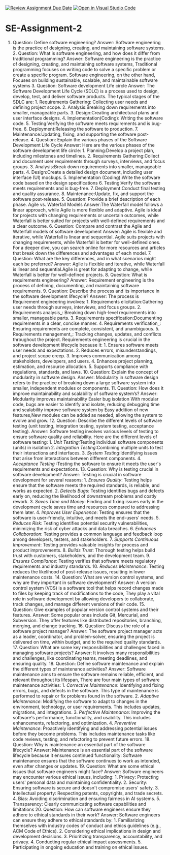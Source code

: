 [![Review Assignment Due Date](https://classroom.github.com/assets/deadline-readme-button-24ddc0f5d75046c5622901739e7c5dd533143b0c8e959d652212380cedb1ea36.svg)](https://classroom.github.com/a/-ucQIGTc)
[![Open in Visual Studio Code](https://classroom.github.com/assets/open-in-vscode-718a45dd9cf7e7f842a935f5ebbe5719a5e09af4491e668f4dbf3b35d5cca122.svg)](https://classroom.github.com/online_ide?assignment_repo_id=15245723&assignment_repo_type=AssignmentRepo)
# SE-Assignment-2
1. Question: Define software engineering? Answer: Software engineering is the practice of designing, creating, and maintaining software systems. 2. Question: What is software engineering, and how does it differ from traditional programming? Answer: Software engineering is the practice of designing, creating, and maintaining software systems, Traditional programming focuses on writing code to solve a specific problem or create a specific program. Software engineering, on the other hand, Focuses on building sustainable, scalable, and maintainable software systems 3. Question: Software development Life circle Answer: The Software Development Life Cycle (SDLC) is a process used to design, develop, test, and deliver software products. The typical stages of the SDLC are: 1. Requirements Gathering: Collecting user needs and defining project scope. 2. Analysis:Breaking down requirements into smaller, manageable parts. 3. Design:Creating architectural plans and user interface designs. 4. Implementation(Coding): Writing the software code. 5. Testing:Verifying the software meets requirements and is bug-free. 6. Deployment:Releasing the software to production. 7. Maintenance:Updating, fixing, and supporting the software post-release. 4. Question: Explain the various phases of the Software Development Life Cycle Answer: Here are the various phases of the software development life circle: 1. Planning:Develop a project plan, including milestones and timelines. 2. Requirements Gathering:Collect and document user requirements through surveys, interviews, and focus groups. 3. Analysis:Break down requirements into smaller, manageable parts. 4. Design:Create a detailed design document, including user interface (UI) mockups. 5. Implementation (Coding):Write the software code based on the design specifications 6. Testing:Verify the software meets requirements and is bug-free. 7. Deployment:Conduct final testing and quality assurance. 8. Maintenance:Update, fix, and support the software post-release. 5. Question: Provide a brief description of each phase. Agile vs. Waterfall Models Answer:The Waterfall model follows a linear approach, while Agile is more flexible and adaptive. Agile is ideal for projects with changing requirements or uncertain outcomes, while Waterfall is better suited for projects with well-defined requirements and a clear outcome. 6. Question: Compare and contrast the Agile and Waterfall models of software development Answer: Agile is flexible and iterative, while Waterfall is linear and sequential. Agile suits projects with changing requirements, while Waterfall is better for well-defined ones. For a deeper dive, you can search online for more resources and articles that break down the differences and advantages of each model. 7. Question: What are the key differences, and in what scenarios might each be preferred? Answer: Agile is flexible and iterative, while Waterfall is linear and sequential.Agile is great for adapting to change, while Waterfall is better for well-defined projects. 8. Question: What is requirements engineering? Answer: Requirement engineering is the process of defining, documenting, and maintaining software requirements. 9. Question: Describe the process and its importance in the software development lifecycle? Answer: The process is Requirement engineering involves: 1. Requirements elicitation:Gathering user needs through surveys, interviews, and focus groups. 2. Requirements analysis_: Breaking down high-level requirements into smaller, manageable parts. 3. Requirements specification:Documenting requirements in a clear, concise manner. 4. Requirements verification_: Ensuring requirements are complete, consistent, and unambiguous. 5. Requirements management_: Tracking changes, updates, and conflicts throughout the project. Requirements engineering is crucial in the software development lifecycle because it: 1. Ensures software meets user needs and expectations. 2. Reduces errors, misunderstandings, and project scope creep. 3. Improves communication among stakeholders, developers, and users. 4. Enhances project planning, estimation, and resource allocation. 5. Supports compliance with regulations, standards, and laws. 10. Question: Explain the concept of modularity in software design. Answer: Modularity in software design refers to the practice of breaking down a large software system into smaller, independent modules or components. 11. Question: How does it improve maintainability and scalability of software system’s? Answer: Modularity improves maintainability Easier bug isolation With modular code, bugs are easier to identify and isolate, reducing debugging time and scalability improve software system by Easy addition of new features,New modules can be added as needed, allowing the system to evolve and grow. 12. Question: Describe the different levels of software testing (unit testing, integration testing, system testing, acceptance testing). Answer: Software testing involves various levels of testing to ensure software quality and reliability. Here are the different levels of software testing: 1. *Unit Testing*:Testing individual software components (units) in isolation 2. *Integration Testing*:Combining multiple units to test their interactions and interfaces. 3. *System Testing*:Identifying issues that arise from interactions between different components. 4. *Acceptance Testing* :Testing the software to ensure it meets the user's requirements and expectations. 13. Question: Why is testing crucial in software development? Answer: Testing is crucial in software development for several reasons: 1. *Ensures Quality*: Testing helps ensure that the software meets the required standards, is reliable, and works as expected. 2. *Detects Bugs*: Testing identifies bugs and defects early on, reducing the likelihood of downstream problems and costly rework. 3. *Saves Time and Money*: Finding and fixing issues early in the development cycle saves time and resources compared to addressing them later. 4. *Improves User Experience*: Testing ensures that the software is user-friendly, intuitive, and meets the end-users' needs. 5. *Reduces Risk*: Testing identifies potential security vulnerabilities, minimizing the risk of cyber attacks and data breaches. 6. *Enhances Collaboration*: Testing provides a common language and feedback loop among developers, testers, and stakeholders. 7. *Supports Continuous Improvement*: Testing provides valuable insights for process and product improvements. 8. *Builds Trust*: Thorough testing helps build trust with customers, stakeholders, and the development team. 9. *Ensures Compliance*: Testing verifies that software meets regulatory requirements and industry standards. 10. *Reduces Maintenance*: Testing reduces the likelihood of post-release issues, resulting in lower maintenance costs. 14. Question: What are version control systems, and why are they important in software development? Answer: A version control system (VCS) is a software tool that helps record changes made to files by keeping track of modifications to the code, They play a vital role in software development by allowing developers to collaborate, track changes, and manage different versions of their code. 15. Question: Give examples of popular version control systems and their features. Answer: Some popular ones include Git, Mercurial, and Subversion. They offer features like distributed repositories, branching, merging, and change tracking. 16. Question: Discuss the role of a software project manager? Answer: The software project manager acts as a leader, coordinator, and problem-solver, ensuring the project is delivered on time, within budget, and to the required quality standards. 17. Question: What are some key responsibilities and challenges faced in managing software projects? Answer: It involves many responsibilities and challenges, like coordinating teams, meeting deadlines, and ensuring quality. 18. Question: Define software maintenance and explain the different types of maintenance activities? Answer: Software maintenance aims to ensure the software remains reliable, efficient, and relevant throughout its lifespan, There are four main types of software maintenance activities: 1. *Corrective Maintenance*: Identifying and fixing errors, bugs, and defects in the software. This type of maintenance is performed to repair or fix problems found in the software. 2. *Adaptive Maintenance*: Modifying the software to adapt to changes in the environment, technology, or user requirements. This includes updates, migrations, and integrations. 3. *Perfective Maintenance*: Improving the software's performance, functionality, and usability. This includes enhancements, refactoring, and optimization. 4. *Preventive Maintenance*: Proactively identifying and addressing potential issues before they become problems. This includes maintenance tasks like code reviews, testing, and refactoring to prevent future errors. 18. Question: Why is maintenance an essential part of the software lifecycle? Answer: Maintenance is an essential part of the software lifecycle because it ensures continued functionality: Software maintenance ensures that the software continues to work as intended, even after changes or updates. 19. Question: What are some ethical issues that software engineers might face? Answer: Software engineers may encounter various ethical issues, including: 1. Privacy: Protecting users' personal data and maintaining confidentiality. 2. Security: Ensuring software is secure and doesn't compromise users' safety. 3. Intellectual property: Respecting patents, copyrights, and trade secrets. 4. Bias: Avoiding discrimination and ensuring fairness in AI systems. 5. Transparency: Clearly communicating software capabilities and limitations 20. Question: How can software engineers ensure they adhere to ethical standards in their work? Answer: Software engineers can ensure they adhere to ethical standards by: 1. Familiarizing themselves with industry codes of conduct and ethics guidelines (e.g., ACM Code of Ethics). 2. Considering ethical implications in design and development decisions. 3. Prioritizing transparency, accountability, and privacy. 4. Conducting regular ethical impact assessments. 5. Participating in ongoing education and training on ethical issues.
